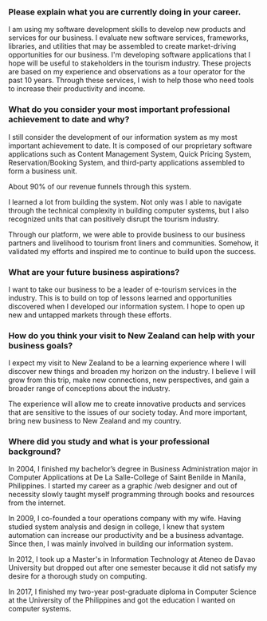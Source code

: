 ### Please explain what you are currently doing in your career.

I am using my software development skills to develop new products and services for our business. I evaluate new software services, frameworks, libraries, and utilities that may be assembled to create market-driving opportunities for our business. I'm developing software applications that I hope will be useful to stakeholders in the tourism industry. These projects are based on my experience and observations as a tour operator for the past 10 years. Through these services, I wish to help those who need tools to increase their productivity and income.
 
### What do you consider your most important professional achievement to date and why?

I still consider the development of our information system as my most important achievement to date. It is composed of our proprietary software applications such as Content Management System, Quick Pricing System, Reservation/Booking System, and third-party applications assembled to form a business unit. 

About 90% of our revenue funnels through this system.

I learned a lot from building the system. Not only was I able to navigate through the technical complexity in building computer systems, but I also recognized units that can positively disrupt the tourism industry.

Through our platform, we were able to provide business to our business partners and livelihood to tourism front liners and communities. Somehow, it validated my efforts and inspired me to continue to build upon the success.

### What are your future business aspirations?

I want to take our business to be a leader of e-tourism services in the industry. This is to build on top of lessons learned and opportunities discovered when I developed our information system. I hope to open up new and untapped markets through these efforts.

### How do you think your visit to New Zealand can help with your business goals?

I expect my visit to New Zealand to be a learning experience where I will discover new things and broaden my horizon on the industry. I believe I will grow from this trip, make new connections, new perspectives, and gain a broader range of conceptions about the industry.

The experience will allow me to create innovative products and services that are sensitive to the issues of our society today. And more important, bring new business to New Zealand and my country.

### Where did you study and what is your professional background?

In 2004, I finished my bachelor’s degree in Business Administration major in Computer Applications at De La Salle-College of Saint Benilde in Manila, Philippines. I started my career as a graphic /web designer and out of necessity slowly taught myself programming through books and resources from the internet.

In 2009, I co-founded a tour operations company with my wife. Having studied system analysis and design in college, I knew that system automation can increase our productivity and be a business advantage. Since then, I was mainly involved in building our information system.

In 2012, I took up a Master's in Information Technology at Ateneo de Davao University but dropped out after one semester because it did not satisfy my desire for a thorough study on computing. 

In 2017, I finished my two-year post-graduate diploma in Computer Science at the University of the Philippines and got the education I wanted on computer systems.

 

